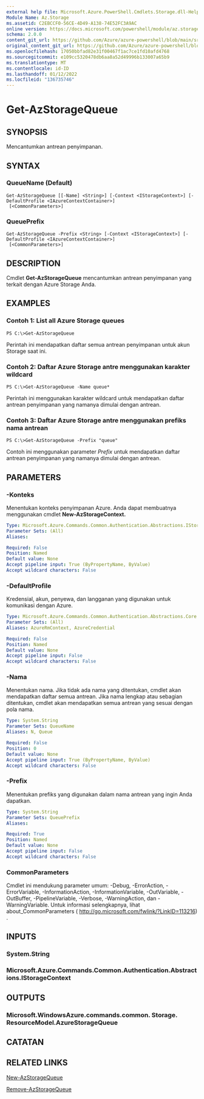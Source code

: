 ```yaml
---
external help file: Microsoft.Azure.PowerShell.Cmdlets.Storage.dll-Help.xml
Module Name: Az.Storage
ms.assetid: C2EBCCF0-56CE-4D49-A138-74E52FC3A9AC
online version: https://docs.microsoft.com/powershell/module/az.storage/get-azstoragequeue
schema: 2.0.0
content_git_url: https://github.com/Azure/azure-powershell/blob/main/src/Storage/Storage.Management/help/Get-AzStorageQueue.md
original_content_git_url: https://github.com/Azure/azure-powershell/blob/main/src/Storage/Storage.Management/help/Get-AzStorageQueue.md
ms.openlocfilehash: 17050bbfad82e31f00467f1ac7ce1fd10afd4768
ms.sourcegitcommit: e109cc5320478db6aa8a52d49996b133007a65b9
ms.translationtype: MT
ms.contentlocale: id-ID
ms.lasthandoff: 01/12/2022
ms.locfileid: "136735746"
---
```

# Get-AzStorageQueue

## SYNOPSIS
Mencantumkan antrean penyimpanan.

## SYNTAX

### QueueName (Default)
```
Get-AzStorageQueue [[-Name] <String>] [-Context <IStorageContext>] [-DefaultProfile <IAzureContextContainer>]
 [<CommonParameters>]
```

### QueuePrefix
```
Get-AzStorageQueue -Prefix <String> [-Context <IStorageContext>] [-DefaultProfile <IAzureContextContainer>]
 [<CommonParameters>]
```

## DESCRIPTION
Cmdlet **Get-AzStorageQueue** mencantumkan antrean penyimpanan yang terkait dengan Azure Storage Anda.

## EXAMPLES

### Contoh 1: List all Azure Storage queues
```
PS C:\>Get-AzStorageQueue
```

Perintah ini mendapatkan daftar semua antrean penyimpanan untuk akun Storage saat ini.

### Contoh 2: Daftar Azure Storage antre menggunakan karakter wildcard
```
PS C:\>Get-AzStorageQueue -Name queue*
```

Perintah ini menggunakan karakter wildcard untuk mendapatkan daftar antrean penyimpanan yang namanya dimulai dengan antrean.

### Contoh 3: Daftar Azure Storage antre menggunakan prefiks nama antrean
```
PS C:\>Get-AzStorageQueue -Prefix "queue"
```

Contoh ini menggunakan parameter *Prefix* untuk mendapatkan daftar antrean penyimpanan yang namanya dimulai dengan antrean.

## PARAMETERS

### -Konteks
Menentukan konteks penyimpanan Azure.
Anda dapat membuatnya menggunakan cmdlet **New-AzStorageContext.**

```yaml
Type: Microsoft.Azure.Commands.Common.Authentication.Abstractions.IStorageContext
Parameter Sets: (All)
Aliases:

Required: False
Position: Named
Default value: None
Accept pipeline input: True (ByPropertyName, ByValue)
Accept wildcard characters: False
```

### -DefaultProfile
Kredensial, akun, penyewa, dan langganan yang digunakan untuk komunikasi dengan Azure.

```yaml
Type: Microsoft.Azure.Commands.Common.Authentication.Abstractions.Core.IAzureContextContainer
Parameter Sets: (All)
Aliases: AzureRmContext, AzureCredential

Required: False
Position: Named
Default value: None
Accept pipeline input: False
Accept wildcard characters: False
```

### -Nama
Menentukan nama.
Jika tidak ada nama yang ditentukan, cmdlet akan mendapatkan daftar semua antrean.
Jika nama lengkap atau sebagian ditentukan, cmdlet akan mendapatkan semua antrean yang sesuai dengan pola nama.

```yaml
Type: System.String
Parameter Sets: QueueName
Aliases: N, Queue

Required: False
Position: 0
Default value: None
Accept pipeline input: True (ByPropertyName, ByValue)
Accept wildcard characters: False
```

### -Prefix
Menentukan prefiks yang digunakan dalam nama antrean yang ingin Anda dapatkan.

```yaml
Type: System.String
Parameter Sets: QueuePrefix
Aliases:

Required: True
Position: Named
Default value: None
Accept pipeline input: False
Accept wildcard characters: False
```

### CommonParameters
Cmdlet ini mendukung parameter umum: -Debug, -ErrorAction, -ErrorVariable, -InformationAction, -InformationVariable, -OutVariable, -OutBuffer, -PipelineVariable, -Verbose, -WarningAction, dan -WarningVariable. Untuk informasi selengkapnya, lihat about_CommonParameters ( http://go.microsoft.com/fwlink/?LinkID=113216) .

## INPUTS

### System.String

### Microsoft.Azure.Commands.Common.Authentication.Abstractions.IStorageContext

## OUTPUTS

### Microsoft.WindowsAzure.commands.common. Storage. ResourceModel.AzureStorageQueue

## CATATAN

## RELATED LINKS

[New-AzStorageQueue](./New-AzStorageQueue.md)

[Remove-AzStorageQueue](./Remove-AzStorageQueue.md)


